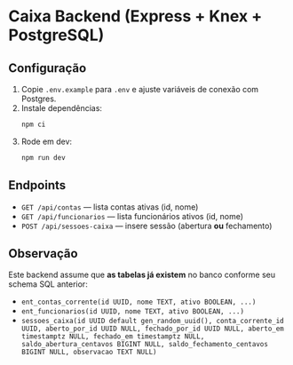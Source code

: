 # Caixa Backend (Express + Knex + PostgreSQL)

## Configuração
1. Copie `.env.example` para `.env` e ajuste variáveis de conexão com Postgres.
2. Instale dependências:
   ```bash
   npm ci
   ```
3. Rode em dev:
   ```bash
   npm run dev
   ```

## Endpoints
- `GET /api/contas` — lista contas ativas (id, nome)
- `GET /api/funcionarios` — lista funcionários ativos (id, nome)
- `POST /api/sessoes-caixa` — insere sessão (abertura **ou** fechamento)

## Observação
Este backend assume que **as tabelas já existem** no banco conforme seu schema SQL anterior:
- `ent_contas_corrente(id UUID, nome TEXT, ativo BOOLEAN, ...)`
- `ent_funcionarios(id UUID, nome TEXT, ativo BOOLEAN, ...)`
- `sessoes_caixa(id UUID default gen_random_uuid(), conta_corrente_id UUID, aberto_por_id UUID NULL, fechado_por_id UUID NULL, aberto_em timestamptz NULL, fechado_em timestamptz NULL, saldo_abertura_centavos BIGINT NULL, saldo_fechamento_centavos BIGINT NULL, observacao TEXT NULL)`
